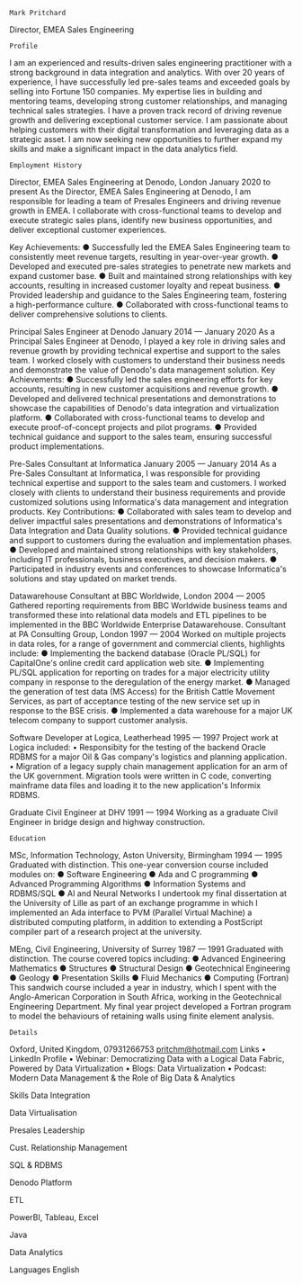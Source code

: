  	Mark Pritchard
Director, EMEA Sales Engineering

 	Profile
I am an experienced and results-driven sales engineering practitioner with a strong background in data integration and analytics. With over 20 years of experience, I have successfully led pre-sales teams and exceeded goals by selling into Fortune 150 companies. My expertise lies in building and mentoring teams, developing strong customer relationships, and managing technical sales strategies. I have a proven track record of driving revenue growth and delivering exceptional customer service. I am passionate about helping customers with their digital transformation and leveraging data as a strategic asset. I am now seeking new opportunities to further expand my skills and make a significant impact in the data analytics field.

 	Employment History
Director, EMEA Sales Engineering at Denodo, London
January 2020 to present
As the Director, EMEA Sales Engineering at Denodo, I am responsible for leading a team of Presales Engineers and driving revenue growth in EMEA. I collaborate with cross-functional teams to develop and execute strategic sales plans, identify new business opportunities, and deliver exceptional customer experiences.

Key Achievements:
●	Successfully led the EMEA Sales Engineering team to consistently meet revenue targets, resulting in year-over-year growth.
●	Developed and executed pre-sales strategies to penetrate new markets and expand customer base.
●	Built and maintained strong relationships with key accounts, resulting in increased customer loyalty and repeat business.
●	Provided leadership and guidance to the Sales Engineering team, fostering a high-performance culture.
●	Collaborated with cross-functional teams to deliver comprehensive solutions to clients.

Principal Sales Engineer at Denodo
January 2014 — January 2020
As a Principal Sales Engineer at Denodo, I played a key role in driving sales and revenue growth by providing technical expertise and support to the sales team. I worked closely with customers to understand their business needs and demonstrate the value of Denodo's data management solution.
Key Achievements:
●	Successfully led the sales engineering efforts for key accounts, resulting in new customer acquisitions and revenue growth.
●	Developed and delivered technical presentations and demonstrations to showcase the capabilities of Denodo's data integration and virtualization platform.
●	Collaborated with cross-functional teams to develop and execute proof-of-concept projects and pilot programs.
●	Provided technical guidance and support to the sales team, ensuring successful product implementations.

Pre-Sales Consultant at Informatica
January 2005 — January 2014
As a Pre-Sales Consultant at Informatica, I was responsible for providing technical expertise and support to the sales team and customers. I worked closely with clients to understand their business requirements and provide customized solutions using Informatica's data management and integration products.
Key Contributions:
●	Collaborated with sales team to develop and deliver impactful sales presentations and demonstrations of Informatica's Data Integration and Data Quality solutions.
●	Provided technical guidance and support to customers during the evaluation and implementation phases.
●	Developed and maintained strong relationships with key stakeholders, including IT professionals, business executives, and decision makers.
●	Participated in industry events and conferences to showcase Informatica's solutions and stay updated on market trends.

Datawarehouse Consultant at BBC Worldwide, London
2004 — 2005
Gathered reporting requirements from BBC Worldwide business teams and transformed these into relational data models and ETL pipelines to be implemented in the BBC Worldwide Enterprise Datawarehouse.
Consultant at PA Consulting Group, London
1997 — 2004
Worked on multiple projects in data roles, for a range of government and commercial clients, highlights include:
●	Implementing the backend database (Oracle PL/SQL) for CapitalOne's online credit card application web site.
●	Implementing PL/SQL application for reporting on trades for a major electricity utility company in response to the deregulation of the energy market.
●	Managed the generation of test data (MS Access) for the British Cattle Movement Services, as part of acceptance testing of the new service set up in response to the BSE crisis.
●	Implemented a data warehouse for a major UK telecom company to support customer analysis.

Software Developer at Logica, Leatherhead
1995 — 1997
Project work at Logica included:
•	Responsibity for the testing of the backend Oracle RDBMS for a major Oil & Gas company's logistics and planning application.
•	Migration of a legacy supply chain management application for an arm of the UK government. Migration tools were written in C code, converting mainframe data files and loading it to the new application's Informix RDBMS.

Graduate Civil Engineer at DHV
1991 — 1994
Working as a graduate Civil Engineer in bridge design and highway construction.

 	Education
MSc, Information Technology, Aston University, Birmingham
1994 — 1995
Graduated with distinction. This one-year conversion course included modules on:
●	Software Engineering
●	Ada and C programming
●	Advanced Programming Algorithms
●	Information Systems and RDBMS/SQL
●	AI and Neural Networks
I undertook my final dissertation at the University of Lille as part of an exchange programme in which I implemented an Ada interface to PVM (Parallel Virtual Machine) a distributed computing platform, in addition to extending a PostScript compiler part of a research project at the university. 

MEng, Civil Engineering, University of Surrey
1987 — 1991
Graduated with distinction. The course covered topics including:
●	Advanced Engineering Mathematics
●	Structures
●	Structural Design
●	Geotechnical Engineering
●	Geology
●	Presentation Skills
●	Fluid Mechanics
●	Computing (Fortran)
This sandwich course included a year in industry, which I spent with the Anglo-American Corporation in South Africa, working in the Geotechnical Engineering Department.
My final year project developed a Fortran program to model the behaviours of retaining walls using finite element analysis.

	Details
Oxford, United Kingdom, 07931266753
pritchm@hotmail.com
Links
•	LinkedIn Profile
•	Webinar: Democratizing Data with a Logical Data Fabric, Powered by Data Virtualization
•	Blogs: Data Virtualization
•	Podcast: Modern Data Management & the Role of Big Data & Analytics

Skills
Data Integration
 	 
Data Virtualisation
 	 
Presales Leadership
 	 
Cust. Relationship Management
 	 
SQL & RDBMS
 	 
Denodo Platform
 	 
ETL
 	 
PowerBI, Tableau, Excel
 	 
Java

Data Analytics


Languages
English
 	 
 
